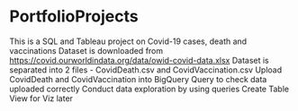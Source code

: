 # PortfolioProjects
This is a SQL and Tableau project on Covid-19 cases, death and vaccinations
Dataset is downloaded from https://covid.ourworldindata.org/data/owid-covid-data.xlsx
Dataset is separated into 2 files - CovidDeath.csv and CovidVaccination.csv
Upload CovidDeath and CovidVaccination into BigQuery
Query to check data uploaded correctly
Conduct data exploration by using queries
Create Table View for Viz later
